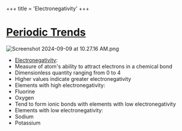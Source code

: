 +++
 title = 'Electronegativity'
+++
# [Periodic Trends](./../periodic-trends/)
![Screenshot 2024-09-09 at 10.27.16 AM.png](./../screenshot-2024-09-09-at-10.27.16-am.png/)
- [Electronegativity](./../electronegativity/):
 - Measure of atom's ability to attract electrons in a chemical bond
 - Dimensionless quantity ranging from 0 to 4
 - Higher values indicate greater electronegativity
- Elements with high electronegativity:
 - Fluorine
 - Oxygen
 - Tend to form ionic bonds with elements with low electronegativity
- Elements with low electronegativity:
 - Sodium
 - Potassium